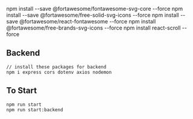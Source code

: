 npm install --save @fortawesome/fontawesome-svg-core --force
npm install --save @fortawesome/free-solid-svg-icons --force
npm install --save @fortawesome/react-fontawesome --force
npm install @fortawesome/free-brands-svg-icons --force
npm install react-scroll --force

## Backend

```
// install these packages for backend
npm i express cors dotenv axios nodemon
```

## To Start

```
npm run start
npm run start:backend
```
